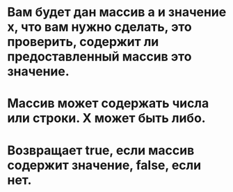 # Вам будет дан массив a и значение x, что вам нужно сделать, это проверить, содержит ли предоставленный массив это значение.

# Массив может содержать числа или строки. X может быть либо.

# Возвращает true, если массив содержит значение, false, если нет.